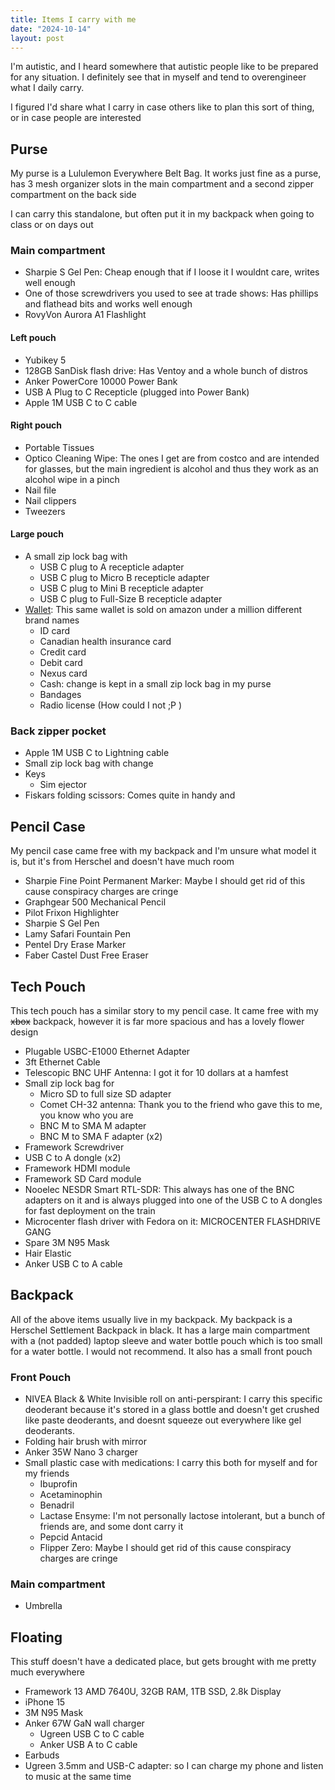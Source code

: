 ```yaml
---
title: Items I carry with me
date: "2024-10-14"
layout: post
---
```


I'm autistic, and I heard somewhere that autistic people like to be prepared for any situation. I definitely see that in myself and tend to overengineer what I daily carry.

I figured I'd share what I carry in case others like to plan this sort of thing, or in case people are interested

## Purse

My purse is a Lululemon Everywhere Belt Bag. It works just fine as a purse, has 3 mesh organizer slots in the main compartment and a second zipper compartment on the back side

I can carry this standalone, but often put it in my backpack when going to class or on days out

### Main compartment

- Sharpie S Gel Pen: Cheap enough that if I loose it I wouldnt care, writes well enough
- One of those screwdrivers you used to see at trade shows: Has phillips and flathead bits and works well enough
- RovyVon Aurora A1 Flashlight

#### Left pouch

- Yubikey 5
- 128GB SanDisk flash drive: Has Ventoy and a whole bunch of distros
- Anker PowerCore 10000 Power Bank
- USB A Plug to C Recepticle (plugged into Power Bank)
- Apple 1M USB C to C cable

#### Right pouch

- Portable Tissues
- Optico Cleaning Wipe: The ones I get are from costco and are intended for glasses, but the main ingredient is alcohol and thus they work as an alcohol wipe in a pinch
- Nail file
- Nail clippers
- Tweezers

#### Large pouch

- A small zip lock bag with
  - USB C plug to A recepticle adapter
  - USB C plug to Micro B recepticle adapter
  - USB C plug to Mini B recepticle adapter
  - USB C plug to Full-Size B recepticle adapter
- [Wallet](https://www.amazon.ca/Minimalist-Ecovision-Blocking-Detachable-D-Shackle/dp/B07ZQ7LN3H): This same wallet is sold on amazon under a million different brand names
  - ID card
  - Canadian health insurance card
  - Credit card
  - Debit card
  - Nexus card
  - Cash: change is kept in a small zip lock bag in my purse
  - Bandages
  - Radio license (How could I not ;P )

### Back zipper pocket

- Apple 1M USB C to Lightning cable
- Small zip lock bag with change
- Keys
  - Sim ejector
- Fiskars folding scissors: Comes quite in handy and

## Pencil Case

My pencil case came free with my backpack and I'm unsure what model it is, but it's from Herschel and doesn't have much room

- Sharpie Fine Point Permanent Marker: Maybe I should get rid of this cause conspiracy charges are cringe
- Graphgear 500 Mechanical Pencil
- Pilot Frixon Highlighter
- Sharpie S Gel Pen
- Lamy Safari Fountain Pen
- Pentel Dry Erase Marker
- Faber Castel Dust Free Eraser

## Tech Pouch

This tech pouch has a similar story to my pencil case. It came free with my ~~xbox~~ backpack, however it is far more spacious and has a lovely flower design

- Plugable USBC-E1000 Ethernet Adapter
- 3ft Ethernet Cable
- Telescopic BNC UHF Antenna: I got it for 10 dollars at a hamfest
- Small zip lock bag for
  - Micro SD to full size SD adapter
  - Comet CH-32 antenna: Thank you to the friend who gave this to me, you know who you are
  - BNC M to SMA M adapter
  - BNC M to SMA F adapter (x2)
- Framework Screwdriver
- USB C to A dongle (x2)
- Framework HDMI module
- Framework SD Card module
- Nooelec NESDR Smart RTL-SDR: This always has one of the BNC adapters on it and is always plugged into one of the USB C to A dongles for fast deployment on the train
- Microcenter flash driver with Fedora on it: MICROCENTER FLASHDRIVE GANG
- Spare 3M N95 Mask
- Hair Elastic
- Anker USB C to A cable

## Backpack

All of the above items usually live in my backpack. My backpack is a Herschel Settlement Backpack in black. It has a large main compartment with a (not padded) laptop sleeve and water bottle pouch which is too small for a water bottle. I would not recommend. It also has a small front pouch

### Front Pouch

- NIVEA Black & White Invisible roll on anti-perspirant: I carry this specific deoderant because it's stored in a glass bottle and doesn't get crushed like paste deoderants, and doesnt squeeze out everywhere like gel deoderants.
- Folding hair brush with mirror
- Anker 35W Nano 3 charger
- Small plastic case with medications: I carry this both for myself and for my friends
  - Ibuprofin
  - Acetaminophin
  - Benadril
  - Lactase Ensyme: I'm not personally lactose intolerant, but a bunch of friends are, and some dont carry it
  - Pepcid Antacid
  - Flipper Zero: Maybe I should get rid of this cause conspiracy charges are cringe

### Main compartment

- Umbrella

## Floating

This stuff doesn't have a dedicated place, but gets brought with me pretty much everywhere

- Framework 13 AMD 7640U, 32GB RAM, 1TB SSD, 2.8k Display
- iPhone 15
- 3M N95 Mask
- Anker 67W GaN wall charger
  - Ugreen USB C to C cable
  - Anker USB A to C cable
- Earbuds
- Ugreen 3.5mm and USB-C adapter: so I can charge my phone and listen to music at the same time
